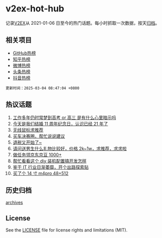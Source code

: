 # v2ex-hot-hub

 记录[V2EX](https://www.v2ex.com/)从 2021-01-06 日至今的热门话题。每小时抓取一次数据，按天[归档](archives)。
 
 ## 相关项目

- [GitHub热榜](https://github.com/lonnyzhang423/github-hot-hub)
- [知乎热榜](https://github.com/lonnyzhang423/zhihu-hot-hub)
- [微博热榜](https://github.com/lonnyzhang423/weibo-hot-hub)
- [头条热榜](https://github.com/lonnyzhang423/toutiao-hot-hub)
- [抖音热榜](https://github.com/lonnyzhang423/douyin-hot-hub)


 `更新时间：2025-03-04 08:47:04 +0800`

## 热议话题

1. [工作多年仍时常梦到高考 or 高三 是有什么心里暗示吗](https://www.v2ex.com/t/1115460)
1. [今天是我们结婚 11 周年纪念日，认识已经 21 年了](https://www.v2ex.com/t/1115388)
1. [无线鼠标求推荐](https://www.v2ex.com/t/1115391)
1. [买车决赛圈，帮忙说说建议](https://www.v2ex.com/t/1115488)
1. [退税又开始了~](https://www.v2ex.com/t/1115367)
1. [请问送男生什么礼物比较好，价格 2k~1w，求推荐，求求啦](https://www.v2ex.com/t/1115611)
1. [做任务领京东京豆 1000+](https://www.v2ex.com/t/1115396)
1. [帮忙看看这个 diy 装机配置搞开发怎样](https://www.v2ex.com/t/1115530)
1. [鉴于 IT 行业日渐萎靡，开个出路探索贴](https://www.v2ex.com/t/1115375)
1. [买了个 14 寸 m4pro 48+512](https://www.v2ex.com/t/1115387)

## 历史归档

[archives](archives)

## License

See the [LICENSE](LICENSE) file for license rights and limitations (MIT).
